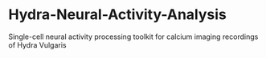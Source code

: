 # Hydra-Neural-Activity-Analysis
Single-cell neural activity processing toolkit for calcium imaging recordings of Hydra Vulgaris
